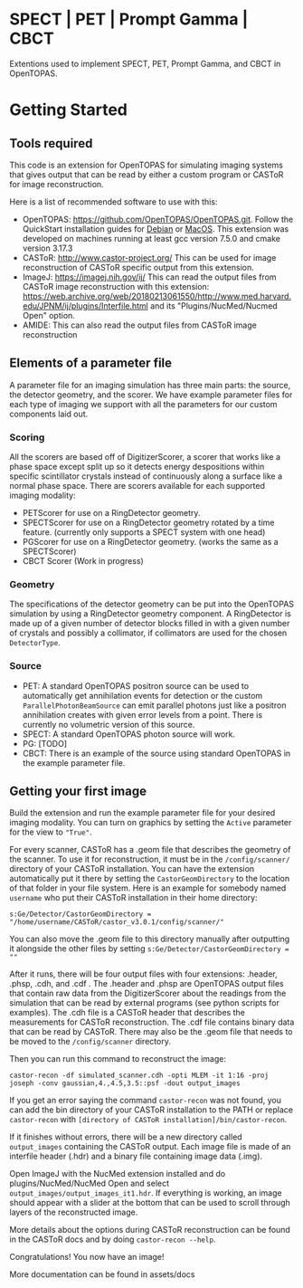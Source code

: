 # SPECT | PET | Prompt Gamma | CBCT 

Extentions used to implement SPECT, PET, Prompt Gamma, and CBCT in OpenTOPAS.

# Getting Started

## Tools required

This code is an extension for OpenTOPAS for simulating imaging systems that gives output that can be read by either a custom program or CASToR for image reconstruction.  

Here is a list of recommended software to use with this:  

* OpenTOPAS: https://github.com/OpenTOPAS/OpenTOPAS.git. Follow the QuickStart installation guides for [Debian](https://github.com/OpenTOPAS/OpenTOPAS/blob/master/OpenTOPAS_quickStart_Debian.md) 
             or [MacOS](https://github.com/OpenTOPAS/OpenTOPAS/blob/master/OpenTOPAS_quickStart_forMacOS.md). This extension was developed on machines running at least gcc version 7.5.0 and cmake version 3.17.3
* CASToR: http://www.castor-project.org/ This can be used for image reconstruction of CASToR specific output from this extension.
* ImageJ: https://imagej.nih.gov/ij/ This can read the output files from CASToR image reconstruction with this extension: https://web.archive.org/web/20180213061550/http://www.med.harvard.edu/JPNM/ij/plugins/Interfile.html and its "Plugins/NucMed/Nucmed Open" option.
* AMIDE: This can also read the output files from CASToR image reconstruction

## Elements of a parameter file

A parameter file for an imaging simulation has three main parts: the source, the detector geometry, and the scorer. We have example parameter files for each type of imaging we support with all the parameters for our custom components laid out.

### Scoring

All the scorers are based off of DigitizerScorer, a scorer that works like a phase space except split up so it detects energy despositions within specific scintillator crystals instead of continuously along a surface like a normal phase space. There are scorers available for each supported imaging modality:

* PETScorer for use on a RingDetector geometry.
* SPECTScorer for use on a RingDetector geometry rotated by a time feature. (currently only supports a SPECT system with one head)
* PGScorer for use on a RingDetector geometry. (works the same as a SPECTScorer)
* CBCT Scorer (Work in progress)

### Geometry

The specifications of the detector geometry can be put into the OpenTOPAS simulation by using a RingDetector geometry component. A RingDetector is made up of a given number of detector blocks filled in with a given number of crystals and possibly a collimator, if collimators are used for the chosen ```DetectorType```.

### Source

* PET: A standard OpenTOPAS positron source can be used to automatically get annihilation events for detection or the custom ```ParallelPhotonBeamSource``` can emit parallel photons just like a positron annihilation creates with given error levels from a point. There is currently no volumetric version of this source.
* SPECT: A standard OpenTOPAS photon source will work.
* PG: [TODO]
* CBCT: There is an example of the source using standard OpenTOPAS in the example parameter file.

## Getting your first image

Build the extension and run the example parameter file for your desired imaging modality. You can turn on graphics by setting the ```Active``` parameter for the view to ```"True"```.

For every scanner, CASToR has a .geom file that describes the geometry of the scanner. To use it for reconstruction, it must be in the ```/config/scanner/``` directory of your CASToR installation. You can have the extension automatically put it there by setting the ```CastorGeomDirectory``` to the location of that folder in your file system. Here is an example for somebody named ```username``` who put their CASToR installation in their home directory:  

```s:Ge/Detector/CastorGeomDirectory = "/home/username/CASToR/castor_v3.0.1/config/scanner/"```

You can also move the .geom file to this directory manually after outputting it alongside the other files by setting ```s:Ge/Detector/CastorGeomDirectory = ""```

After it runs, there will be four output files with four extensions: .header, .phsp, .cdh, and .cdf . The .header and .phsp are OpenTOPAS output files that contain raw data from the DigitizerScorer about the readings from the simulation that can be read by external programs (see python scripts for examples). The .cdh file is a CASToR header that describes the measurements for CASToR reconstruction. The .cdf file contains binary data that can be read by CASToR. There may also be the .geom file that needs to be moved to the ```/config/scanner``` directory.

Then you can run this command to reconstruct the image:

```castor-recon -df simulated_scanner.cdh -opti MLEM -it 1:16 -proj joseph -conv gaussian,4.,4.5,3.5::psf -dout output_images```

If you get an error saying the command ```castor-recon``` was not found, you can add the bin directory of your CASToR installation to the PATH or replace ```castor-recon``` with ```[directory of CASToR installation]/bin/castor-recon```.

If it finishes without errors, there will be a new directory called ```output_images``` containing the CASToR output. Each image file is made of an interfile header (.hdr) and a binary file containing image data (.img).

Open ImageJ with the NucMed extension installed and do plugins/NucMed/NucMed Open and select ```output_images/output_images_it1.hdr```. If everything is working, an image should appear with a slider at the bottom that can be used to scroll through layers of the reconstructed image.

More details about the options during CASToR reconstruction can be found in the CASToR docs and by doing ```castor-recon --help```.

Congratulations! You now have an image!

More documentation can be found in assets/docs
